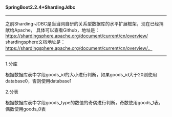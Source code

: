 #### SpringBoot2.2.4+ShardingJdbc

---
之前Sharding-JDBC是当当网自研的关系型数据库的水平扩展框架，现在已经捐献给Apache，
具体可以查看Github，地址是：https://shardingsphere.apache.org/document/current/cn/overview/
shardingsphere文档地址是：https://shardingsphere.apache.org/document/current/cn/overview/。


---
1.分库

根据数据库表中字段goods_id的大小进行判断，如果goods_id大于20则使用database0，否则使用database1

2.分表

根据数据库表中字段goods_type的数值的奇偶进行判断，奇数使用goods_1表，偶数使用goods_0表

